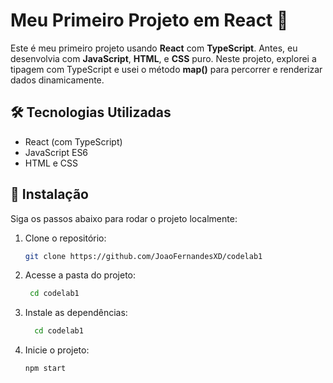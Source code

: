 # Meu Primeiro Projeto em React 🚀

Este é meu primeiro projeto usando **React** com **TypeScript**. Antes, eu desenvolvia com **JavaScript**, **HTML**, e **CSS** puro. Neste projeto, explorei a tipagem com TypeScript e usei o método **map()** para percorrer e renderizar dados dinamicamente.

## 🛠️ Tecnologias Utilizadas

- React (com TypeScript)
- JavaScript ES6
- HTML e CSS

## 🚀 Instalação

Siga os passos abaixo para rodar o projeto localmente:

1. Clone o repositório:

   ```bash
   git clone https://github.com/JoaoFernandesXD/codelab1
2. Acesse a pasta do projeto:
   
   ```bash
    cd codelab1
3. Instale as dependências:

    ```bash
      cd codelab1
4. Inicie o projeto:

   ```bash
   npm start
